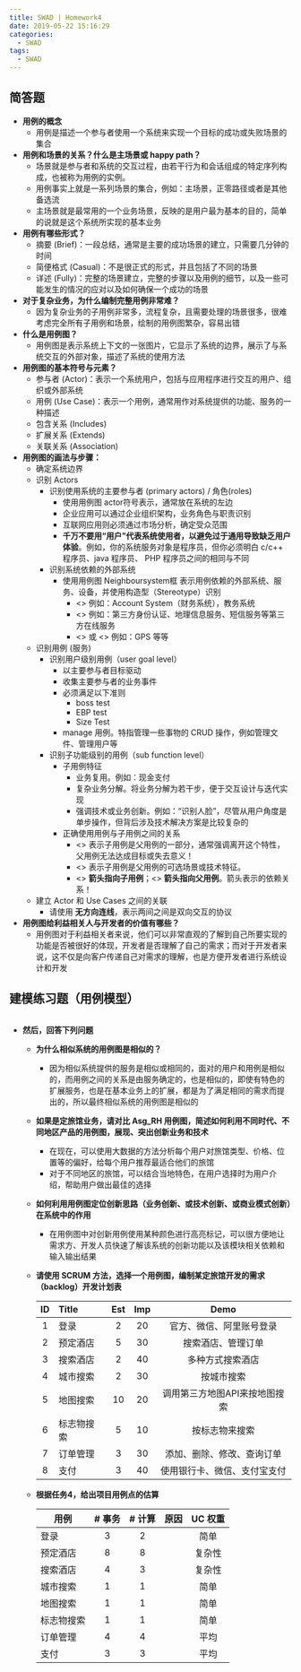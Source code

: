 ```yaml
---
title: SWAD | Homework4
date: 2019-05-22 15:16:29
categories:
  - SWAD
tags:
  - SWAD
---
```

## 简答题

* **用例的概念**
  * 用例是描述一个参与者使用一个系统来实现一个目标的成功或失败场景的集合
* **用例和场景的关系？什么是主场景或 happy path？**
  * 场景就是参与者和系统的交互过程，由若干行为和会话组成的特定序列构成，也被称为用例的实例。
  * 用例事实上就是一系列场景的集合，例如：主场景，正零路径或者是其他备选流
  * 主场景就是最常用的一个业务场景，反映的是用户最为基本的目的，简单的说就是这个系统所实现的基本业务
* **用例有哪些形式？**
  * 摘要 (Brief)：一段总结，通常是主要的成功场景的建立，只需要几分钟的时间
  * 简便格式 (Casual)：不是很正式的形式，并且包括了不同的场景
  * 详述 (Fully)：完整的场景建立，完整的步骤以及用例的细节，以及一些可能发生的情况的应对以及如何确保一个成功的场景
* **对于复杂业务，为什么编制完整用例非常难？**
  * 因为复杂业务的子用例非常多，流程复杂，且需要处理的场景很多，很难考虑完全所有子用例和场景，绘制的用例图繁杂，容易出错
* **什么是用例图？**
  * 用例图是表示系统上下文的一张图片，它显示了系统的边界，展示了与系统交互的外部对象，描述了系统的使用方法
* **用例图的基本符号与元素？**
  * 参与者 (Actor)：表示一个系统用户，包括与应用程序进行交互的用户、组织或外部系统
  * 用例 (Use Case)：表示一个用例，通常用作对系统提供的功能、服务的一种描述
  * 包含关系 (Includes)
  * 扩展关系 (Extends)
  * 关联关系 (Association)
* **用例图的画法与步骤：**
  * 确定系统边界
  * 识别 Actors
    * 识别使用系统的主要参与者 (primary actors) / 角色(roles)
      * 使用用例图 actor符号表示，通常放在系统的左边
      * 企业应用可以通过企业组织架构，业务角色与职责识别
      * 互联网应用则必须通过市场分析，确定受众范围
      * **千万不要用“用户”代表系统使用者，以避免过于通用导致缺乏用户体验**。例如，你的系统服务对象是程序员，但你必须明白 c/c++ 程序员、java 程序员、 PHP 程序员之间的相同与不同
    * 识别系统依赖的外部系统
      - 使用用例图 Neighboursystem框 表示用例依赖的外部系统、服务、设备，并使用构造型（Stereotype）识别
        - <<system>> 例如：Account System（财务系统），教务系统
        - <<service>> 例如：第三方身份认证、地理信息服务、短信服务等第三方在线服务
        - <<device>> 或 <<sensor>> 例如：GPS 等等
  * 识别用例 (服务)
    * 识别用户级别用例（user goal level）
      - 以主要参与者目标驱动
      - 收集主要参与者的业务事件
      - 必须满足以下准则
        - boss test
        - EBP test
        - Size Test
      - manage 用例。特指管理一些事物的 CRUD 操作，例如管理文件、管理用户等
    * 识别子功能级别的用例（sub function level）
      - 子用例特征
        - 业务复用。例如：现金支付
        - 复杂业务分解。将业务分解为若干步，便于交互设计与迭代实现
        - 强调技术或业务创新。例如：“识别人脸”，尽管从用户角度是单步操作，但背后涉及技术解决方案是比较复杂的
      - 正确使用用例与子用例之间的关系
        - <<include>> 表示子用例是父用例的一部分，通常强调离开这个特性，父用例无法达成目标或失去意义！
        - <<extend>> 表示子用例是父用例的可选场景或技术特征。
        - <<include>> **箭头指向子用例**；<<extend>> **箭头指向父用例**。箭头表示的依赖关系！
  * 建立 Actor 和 Use Cases 之间的关联
    - 请使用 **无方向连线**，表示两间之间是双向交互的协议
* **用例图给利益相关人与开发者的价值有哪些？**
  * 用例图对于利益相关者来说，他们可以非常直观的了解到自己所要实现的功能是否被很好的体现，开发者是否理解了自己的需求；而对于开发者来说，这不仅是向客户传递自己对需求的理解，也是方便开发者进行系统设计和开发

## 建模练习题（用例模型）
![]()
* **然后，回答下列问题**

  * **为什么相似系统的用例图是相似的？**

    * 因为相似系统提供的服务是相似或相同的，面对的用户和用例是相似的，而用例之间的关系是由服务确定的，也是相似的，即使有特色的扩展服务，也是在基本业务上的扩展，都是为了满足相同的需求而提出的，所以最终相似系统的用例图是相似的

  * **如果是定旅馆业务，请对比 Asg_RH 用例图，简述如何利用不同时代、不同地区产品的用例图，展现、突出创新业务和技术**

    * 在现在，可以使用大数据的方法分析每个用户对旅馆类型、价格、位置等的偏好，给每个用户推荐最适合他们的旅馆
    * 对于不同地区的旅馆，可以结合当地特色，在用户选择时为用户介绍，帮助用户做出最佳的选择

  * **如何利用用例图定位创新思路（业务创新、或技术创新、或商业模式创新）在系统中的作用**

    * 在用例图中对创新用例使用某种颜色进行高亮标记，可以很方便地让需求方、开发人员快速了解该系统的创新功能以及该模块相关依赖和输入输出结果

  * **请使用 SCRUM 方法，选择一个用例图，编制某定旅馆开发的需求（backlog）开发计划表**

    |  ID  | Title      | Est  | Imp  |             Demo              |
    | :--: | :--------- | :--: | :--: | :---------------------------: |
    |  1   | 登录       |  2   |  20  |   官方、微信、阿里账号登录    |
    |  2   | 预定酒店   |  5   |  30  |      搜索酒店、管理订单       |
    |  3   | 搜索酒店   |  2   |  40  |       多种方式搜索酒店        |
    |  4   | 城市搜索   |  2   |  30  |          按城市搜索           |
    |  5   | 地图搜索   |  10  |  20  | 调用第三方地图API来按地图搜索 |
    |  6   | 标志物搜索 |  5   |  10  |        按标志物来搜索         |
    |  7   | 订单管理   |  3   |  30  |  添加、删除、修改、查询订单   |
    |  8   | 支付       |  3   |  40  | 使用银行卡、微信、支付宝支付  |

  * **根据任务4，给出项目用例点的估算**

    | 用例       | # 事务 | # 计算 | 原因 | UC 权重 |
    | ---------- | :----: | :----: | ---- | :-----: |
    | 登录       |   3    |   2    |      |  简单   |
    | 预定酒店   |   8    |   8    |      | 复杂性  |
    | 搜索酒店   |   4    |   3    |      | 复杂性  |
    | 城市搜索   |   1    |   1    |      |  简单   |
    | 地图搜索   |   1    |   1    |      |  简单   |
    | 标志物搜索 |   1    |   1    |      |  简单   |
    | 订单管理   |   4    |   4    |      |  平均   |
    | 支付       |   3    |   3    |      |  平均   |

    
